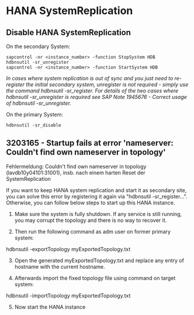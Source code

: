 # HANA SystemReplication

## Disable HANA SystemReplication

On the secondary System:

```
sapcontrol -nr <instance_number> -function StopSystem HDB
hdbnsutil -sr_unregister
sapcontrol -nr <instance_number> -function StartSystem HDB
```

*In cases where system replication is out of sync and you just need to re-register the initial secondary system, unregister is not required - simply use the command hdbnsutil -sr_register. For details of the two cases where hdbnsutil -sr_unregister is required see SAP Note 1945676 - Correct usage of hdbnsutil -sr_unregister.*


On the primary System:

```
hdbnsutil -sr_disable
```



## 3203165 - Startup fails at error 'nameserver: Couldn't find own nameserver in topology'


Fehlermeldung: Couldn't find own nameserver in topology (lavdb10y04101:31001), insb. nach einem harten Reset der SystemReplication

If you want to keep HANA system replication and start it as secondary site, you can solve this error by registering it again via "hdbnsutil -sr_register...".
Otherwise, you can follow below steps to start up this HANA instance.

1. Make sure the system is fully shutdown. If any service is still running, you may corrupt the topology and there is no way to recover it.

2. Then run the following command as <sid>adm user on former primary system:

hdbnsutil -exportTopology myExportedTopology.txt

3. Open the generated myExportedTopology.txt and replace any entry of hostname with the current hostname.

4. Afterwards import the fixed topology file using command on target system:

hdbnsutil -importTopology myExportedTopology.txt

5. Now start the HANA instance

